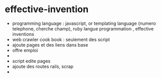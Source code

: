 # effective-invention
- programming language : javascript, or templating language (numero telephone, cherche champ), ruby langue programmation , effective inventions
- web crawler cook book : seulement des script
- ajoute pages et des liens dans base
- offre emploi
- 
-  script edite pages 
-  ajoute des routes rails, scrap
- 
